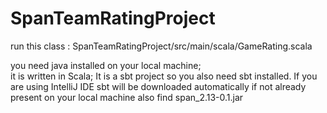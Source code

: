 # SpanTeamRatingProject
run this class : SpanTeamRatingProject/src/main/scala/GameRating.scala

you need java installed on your local machine;  
it is written in Scala; It is a sbt project so you also need sbt installed.
If you are using IntelliJ IDE sbt will be downloaded automatically if not already present on your local machine
also find span_2.13-0.1.jar
